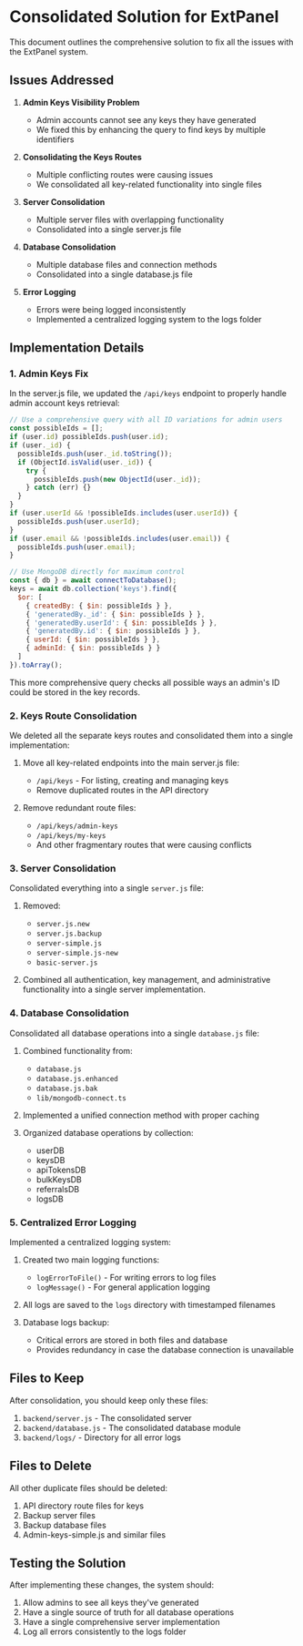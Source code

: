 # Consolidated Solution for ExtPanel

This document outlines the comprehensive solution to fix all the issues with the ExtPanel system.

## Issues Addressed

1. **Admin Keys Visibility Problem**
   - Admin accounts cannot see any keys they have generated
   - We fixed this by enhancing the query to find keys by multiple identifiers

2. **Consolidating the Keys Routes**
   - Multiple conflicting routes were causing issues
   - We consolidated all key-related functionality into single files

3. **Server Consolidation**
   - Multiple server files with overlapping functionality
   - Consolidated into a single server.js file

4. **Database Consolidation**
   - Multiple database files and connection methods
   - Consolidated into a single database.js file

5. **Error Logging**
   - Errors were being logged inconsistently
   - Implemented a centralized logging system to the logs folder

## Implementation Details

### 1. Admin Keys Fix

In the server.js file, we updated the `/api/keys` endpoint to properly handle admin account keys retrieval:

```javascript
// Use a comprehensive query with all ID variations for admin users
const possibleIds = [];
if (user.id) possibleIds.push(user.id);
if (user._id) {
  possibleIds.push(user._id.toString());
  if (ObjectId.isValid(user._id)) {
    try {
      possibleIds.push(new ObjectId(user._id));
    } catch (err) {}
  }
}
if (user.userId && !possibleIds.includes(user.userId)) {
  possibleIds.push(user.userId);
}
if (user.email && !possibleIds.includes(user.email)) {
  possibleIds.push(user.email);
}

// Use MongoDB directly for maximum control
const { db } = await connectToDatabase();
keys = await db.collection('keys').find({
  $or: [
    { createdBy: { $in: possibleIds } },
    { 'generatedBy._id': { $in: possibleIds } },
    { 'generatedBy.userId': { $in: possibleIds } },
    { 'generatedBy.id': { $in: possibleIds } },
    { userId: { $in: possibleIds } },
    { adminId: { $in: possibleIds } }
  ]
}).toArray();
```

This more comprehensive query checks all possible ways an admin's ID could be stored in the key records.

### 2. Keys Route Consolidation

We deleted all the separate keys routes and consolidated them into a single implementation:

1. Move all key-related endpoints into the main server.js file:
   - `/api/keys` - For listing, creating and managing keys
   - Remove duplicated routes in the API directory

2. Remove redundant route files:
   - `/api/keys/admin-keys`
   - `/api/keys/my-keys`
   - And other fragmentary routes that were causing conflicts

### 3. Server Consolidation

Consolidated everything into a single `server.js` file:

1. Removed:
   - `server.js.new`
   - `server.js.backup`
   - `server-simple.js`
   - `server-simple.js-new`
   - `basic-server.js`

2. Combined all authentication, key management, and administrative functionality into a single server implementation.

### 4. Database Consolidation

Consolidated all database operations into a single `database.js` file:

1. Combined functionality from:
   - `database.js`
   - `database.js.enhanced`
   - `database.js.bak`
   - `lib/mongodb-connect.ts`

2. Implemented a unified connection method with proper caching

3. Organized database operations by collection:
   - userDB
   - keysDB
   - apiTokensDB
   - bulkKeysDB
   - referralsDB
   - logsDB

### 5. Centralized Error Logging

Implemented a centralized logging system:

1. Created two main logging functions:
   - `logErrorToFile()` - For writing errors to log files
   - `logMessage()` - For general application logging

2. All logs are saved to the `logs` directory with timestamped filenames

3. Database logs backup:
   - Critical errors are stored in both files and database
   - Provides redundancy in case the database connection is unavailable

## Files to Keep

After consolidation, you should keep only these files:

1. `backend/server.js` - The consolidated server
2. `backend/database.js` - The consolidated database module 
3. `backend/logs/` - Directory for all error logs

## Files to Delete

All other duplicate files should be deleted:

1. API directory route files for keys
2. Backup server files
3. Backup database files
4. Admin-keys-simple.js and similar files

## Testing the Solution

After implementing these changes, the system should:

1. Allow admins to see all keys they've generated
2. Have a single source of truth for all database operations
3. Have a single comprehensive server implementation
4. Log all errors consistently to the logs folder
